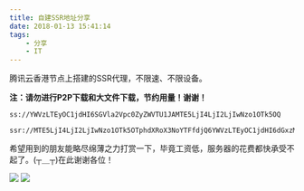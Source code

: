 ```yaml
---
title: 自建SSR地址分享
date: 2018-01-13 15:41:14
tags:
    - 分享
    - IT
---
```


腾讯云香港节点上搭建的SSR代理，不限速、不限设备。

**注：请勿进行P2P下载和大文件下载，节约用量！谢谢！**
```
ss://YWVzLTEyOC1jdHI6SGVla2Vpc0ZyZWVTU1JAMTE5LjI4LjI2LjIwNzo1OTk5OQ

ssr://MTE5LjI4LjI2LjIwNzo1OTk5OTphdXRoX3NoYTFfdjQ6YWVzLTEyOC1jdHI6dGxzMS4yX3RpY2tldF9hdXRoOlNHVmxhMlZwYzBaeVpXVlRVMUk
```

希望用到的朋友能略尽绵薄之力打赏一下，毕竟工资低，服务器的花费都快承受不起了。(┬＿┬)在此谢谢各位！

![](https://oml33zwo9.qnssl.com//18-1-13/25604035.jpg)
![](https://oml33zwo9.qnssl.com//18-1-13/83062804.jpg)

